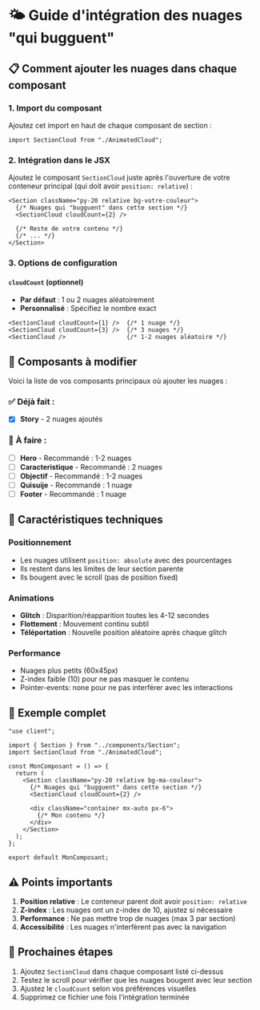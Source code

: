 # 🌤️ Guide d'intégration des nuages "qui bugguent"

## 📋 Comment ajouter les nuages dans chaque composant

### 1. **Import du composant**
Ajoutez cet import en haut de chaque composant de section :
```tsx
import SectionCloud from "./AnimatedCloud";
```

### 2. **Intégration dans le JSX**
Ajoutez le composant `SectionCloud` juste après l'ouverture de votre conteneur principal (qui doit avoir `position: relative`) :

```tsx
<Section className="py-20 relative bg-votre-couleur">
  {/* Nuages qui "bugguent" dans cette section */}
  <SectionCloud cloudCount={2} />
  
  {/* Reste de votre contenu */}
  {/* ... */}
</Section>
```

### 3. **Options de configuration**

#### `cloudCount` (optionnel)
- **Par défaut** : 1 ou 2 nuages aléatoirement
- **Personnalisé** : Spécifiez le nombre exact
```tsx
<SectionCloud cloudCount={1} />  {/* 1 nuage */}
<SectionCloud cloudCount={3} />  {/* 3 nuages */}
<SectionCloud />                 {/* 1-2 nuages aléatoire */}
```

## 🎯 Composants à modifier

Voici la liste de vos composants principaux où ajouter les nuages :

### ✅ **Déjà fait :**
- [x] **Story** - 2 nuages ajoutés

### 📝 **À faire :**
- [ ] **Hero** - Recommandé : 1-2 nuages
- [ ] **Caracteristique** - Recommandé : 2 nuages  
- [ ] **Objectif** - Recommandé : 1-2 nuages
- [ ] **Quisuije** - Recommandé : 1 nuage
- [ ] **Footer** - Recommandé : 1 nuage

## 🔧 **Caractéristiques techniques**

### **Positionnement**
- Les nuages utilisent `position: absolute` avec des pourcentages
- Ils restent dans les limites de leur section parente
- Ils bougent avec le scroll (pas de position fixed)

### **Animations**
- **Glitch** : Disparition/réapparition toutes les 4-12 secondes
- **Flottement** : Mouvement continu subtil
- **Téléportation** : Nouvelle position aléatoire après chaque glitch

### **Performance**
- Nuages plus petits (60x45px)
- Z-index faible (10) pour ne pas masquer le contenu
- Pointer-events: none pour ne pas interférer avec les interactions

## 🎨 **Exemple complet**

```tsx
"use client";

import { Section } from "../components/Section";
import SectionCloud from "./AnimatedCloud";

const MonComposant = () => {
  return (
    <Section className="py-20 relative bg-ma-couleur">
      {/* Nuages qui "bugguent" dans cette section */}
      <SectionCloud cloudCount={2} />
      
      <div className="container mx-auto px-6">
        {/* Mon contenu */}
      </div>
    </Section>
  );
};

export default MonComposant;
```

## ⚠️ **Points importants**

1. **Position relative** : Le conteneur parent doit avoir `position: relative`
2. **Z-index** : Les nuages ont un z-index de 10, ajustez si nécessaire
3. **Performance** : Ne pas mettre trop de nuages (max 3 par section)
4. **Accessibilité** : Les nuages n'interfèrent pas avec la navigation

## 🚀 **Prochaines étapes**

1. Ajoutez `SectionCloud` dans chaque composant listé ci-dessus
2. Testez le scroll pour vérifier que les nuages bougent avec leur section
3. Ajustez le `cloudCount` selon vos préférences visuelles
4. Supprimez ce fichier une fois l'intégration terminée
